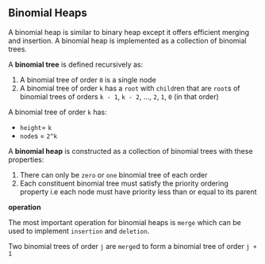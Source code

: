 ## Binomial Heaps

A binomial heap is similar to binary heap except it offers efficient 
merging and insertion. A binomial heap is implemented as a collection of 
binomial trees.

A **binomial tree** is defined recursively as:
1. A binomial tree of order `0` is a single node
2. A binomial tree of order `k` has a `root` with `child`ren that are `root`s 
of binomial trees of orders `k - 1`, `k - 2`, ..., `2`, `1`, `0` (in that order)

A binomial tree of order `k` has:
- `height`= `k`
- `node`s = `2^k`

A **binomial heap** is constructed as a collection of binomial trees with these 
properties:
1. There can only be `zero` or `one` binomial tree of each order
2. Each constituent binomial tree must satisfy the priority ordering 
property i.e each node must have priority less than or equal to its parent 

**operation**

The most important operation for binomial heaps is `merge` which can be used to 
implement `insertion` and `deletion`.

Two binomial trees of order `j` are `merge`d to form a binomial tree of order `j + 1`